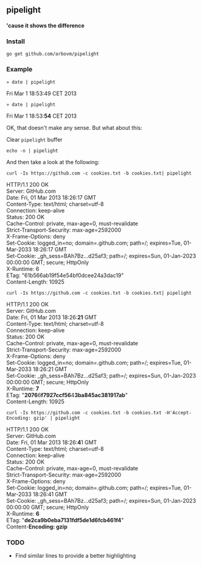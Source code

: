 ## pipelight

#### 'cause it shows the difference


### Install

    go get github.com/arbovm/pipelight
    
### Example

    » date | pipelight

Fri Mar  1 18:53:49 CET 2013

    » date | pipelight
    
Fri Mar  1 18:53:<b>54</b> CET 2013

OK, that doesn't make any sense. But what about this:
  
Clear ``pipelight`` buffer

    echo -n | pipelight

And then take a look at the following:

                                            
    curl -Is https://github.com -c cookies.txt -b cookies.txt| pipelight
    
HTTP/1.1 200 OK<br>
Server: GitHub.com<br>
Date: Fri, 01 Mar 2013 18:26:17 GMT<br>
Content-Type: text/html; charset=utf-8<br>
Connection: keep-alive<br>
Status: 200 OK<br>
Cache-Control: private, max-age=0, must-revalidate<br>
Strict-Transport-Security: max-age=2592000<br>
X-Frame-Options: deny<br>
Set-Cookie: logged_in=no; domain=.github.com; path=/; expires=Tue, 01-Mar-2033 18:26:17 GMT<br>
Set-Cookie: _gh_sess=BAh7Bz...d25af3; path=/; expires=Sun, 01-Jan-2023 00:00:00 GMT; secure; HttpOnly<br>
X-Runtime: 6<br>
ETag: "61b566ab19f54e54bf0dcee24a3dac19"<br>
Content-Length: 10925<br>



    curl -Is https://github.com -c cookies.txt -b cookies.txt| pipelight
    
HTTP/1.1 200 OK<br>
Server: GitHub.com<br>
Date: Fri, 01 Mar 2013 18:26:<b>21</b> GMT<br>
Content-Type: text/html; charset=utf-8<br>
Connection: keep-alive<br>
Status: 200 OK<br>
Cache-Control: private, max-age=0, must-revalidate<br>
Strict-Transport-Security: max-age=2592000<br>
X-Frame-Options: deny<br>
Set-Cookie: logged_in=no; domain=.github.com; path=/; expires=Tue, 01-Mar-2033 18:26:21 GMT<br>
Set-Cookie: _gh_sess=BAh7Bz...d25af3; path=/; expires=Sun, 01-Jan-2023 00:00:00 GMT; secure; HttpOnly<br>
X-Runtime: <b>7</b><br>
ETag: "<b>2076</b>6<b>f7927ccf56</b>4<b>3ba845ac381917ab</b>"<br>
Content-Length: 10925<br>



    curl -Is https://github.com -c cookies.txt -b cookies.txt -H'Accept-Encoding: gzip' | pipelight
    
HTTP/1.1 200 OK<br>
Server: GitHub.com<br>
Date: Fri, 01 Mar 2013 18:26:<b>4</b>1 GMT<br>
Content-Type: text/html; charset=utf-8<br>
Connection: keep-alive<br>
Status: 200 OK<br>
Cache-Control: private, max-age=0, must-revalidate<br>
Strict-Transport-Security: max-age=2592000<br>
X-Frame-Options: deny<br>
Set-Cookie: logged_in=no; domain=.github.com; path=/; expires=Tue, 01-Mar-2033 18:26:41 GMT<br>
Set-Cookie: _gh_sess=BAh7Bz...d25af3; path=/; expires=Sun, 01-Jan-2023 00:00:00 GMT; secure; HttpOnly<br>
X-Runtime: <b>6</b><br>
ETag: "<b>de2ca9b0eba7131fdf5de1d6fcb461f4</b>"<br>
Content-<b>Encoding: gzip</b><br>
 
 
### TODO
 
 - Find similar lines to provide a better highlighting

 
